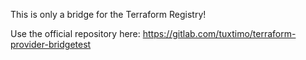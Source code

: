 This is only a bridge for the Terraform Registry!

Use the official repository here: https://gitlab.com/tuxtimo/terraform-provider-bridgetest
